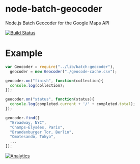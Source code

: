node-batch-geocoder
===================

Node.js Batch Geocoder for the Google Maps API

[![Build Status](https://travis-ci.org/ubilabs/node-batch-geocoder.png?branch=master)](https://travis-ci.org/ubilabs/node-batch-geocoder)

# Example

```js
var Geocoder = require("../lib/batch-geocoder"),
  geocoder = new Geocoder("./geocode-cache.csv");

geocoder.on("finish", function(collection){
  console.log(collection);
});

geocoder.on("status", function(status){
  console.log(completed.current + '/' + completed.total);
});

geocoder.find([
  "Broadway, NYC",
  "Champs-Élysées, Paris",
  "Brandenburger Tor, Berlin",
  "Omotesandō, Tokyo",
  ...
]);
```


[![Analytics](https://ga-beacon.appspot.com/UA-57649-14/your-repo/node-batch-geocoder)](https://github.com/igrigorik/ga-beacon)
